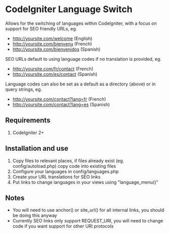 # CodeIgniter Language Switch

Allows for the switching of languages within CodeIgniter, with a focus on support for SEO friendly URLs, eg.

- http://yoursite.com/welcome (English)
- http://yoursite.com/bienvenu (French)
- http://yoursite.com/bienvenidos (Spanish)

SEO URLs default to using language codes if no translation is provided, eg.

- http://yoursite.com/fr/contact (French)
- http://yoursite.com/es/contact (Spanish)

Language codes can also be set as a default as a directory (above) or in query strings, eg.

- http://yoursite.com/contact?lang=fr (French)
- http://yoursite.com/contact?lang=es (Spanish)

## Requirements

1. CodeIgniter 2+

## Installation and use

1. Copy files to relevant places, if files already exist (eg. config/autoload.php) copy code into existing files
2. Configure your languages in config/languages.php
3. Create your URL translations for SEO links
4. Put links to change languages in your views using "language_menu()"

## Notes

- You will need to use anchor() or site_url() for all internal links, you should be doing this anyway
- Currently SEO links only support REQUEST_URI, you will need to change code if you want support for other URI protocols